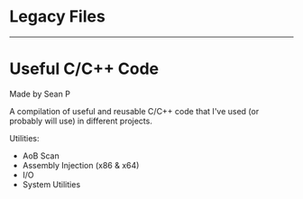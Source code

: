 # Legacy Files  

-------------------------  


# Useful C/C++ Code  
Made by Sean P  
  
A compilation of useful and reusable C/C++ code that I've used (or probably will use) in different projects.  
  
Utilities:  
  * AoB Scan  
  * Assembly Injection (x86 & x64)  
  * I/O  
  * System Utilities  

